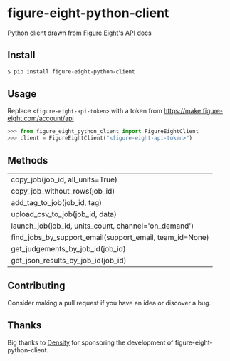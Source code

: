 # figure-eight-python-client

Python client drawn from [Figure Eight's API docs](https://success.figure-eight.com/hc/en-us/articles/202703425-Figure-Eight-API-Requests-Guide)

## Install

```bash
$ pip install figure-eight-python-client
```

## Usage

Replace `<figure-eight-api-token>` with a token from https://make.figure-eight.com/account/api

```python
>>> from figure_eight_python_client import FigureEightClient
>>> client = FigureEightClient("<figure-eight-api-token>")
```

## Methods
|  |
|--------|
|copy_job(job_id, all_units=True)|
|copy_job_without_rows(job_id)|
|add_tag_to_job(job_id, tag)|
|upload_csv_to_job(job_id, data)|
|launch_job(job_id, units_count, channel='on_demand')|
|find_jobs_by_support_email(support_email, team_id=None)|
|get_judgements_by_job_id(job_id)|
|get_json_results_by_job_id(job_id)|

## Contributing

Consider making a pull request if you have an idea or discover a bug. 

## Thanks

Big thanks to [Density](https://www.density.io/) for sponsoring the development of figure-eight-python-client.
